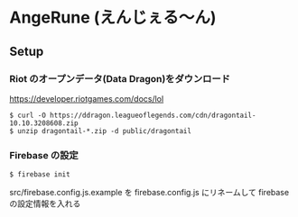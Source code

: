 # AngeRune (えんじぇる〜ん)

## Setup

### Riot のオープンデータ(Data Dragon)をダウンロード

https://developer.riotgames.com/docs/lol

```shell script
$ curl -O https://ddragon.leagueoflegends.com/cdn/dragontail-10.10.3208608.zip
$ unzip dragontail-*.zip -d public/dragontail
```

### Firebase の設定

```shell script
$ firebase init
```

src/firebase.config.js.example を firebase.config.js にリネームして firebase の設定情報を入れる
